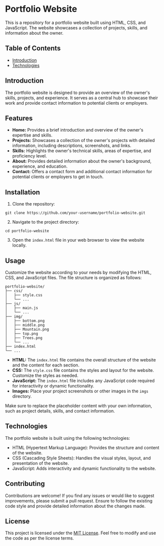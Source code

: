 # Portfolio Website

This is a repository for a portfolio website built using HTML, CSS, and JavaScript. The website showcases a collection of projects, skills, and information about the owner.

## Table of Contents

- [Introduction](#introduction)
- [Technologies](#technologies)

## Introduction

The portfolio website is designed to provide an overview of the owner's skills, projects, and experience. It serves as a central hub to showcase their work and provide contact information to potential clients or employers.

## Features

- **Home:** Provides a brief introduction and overview of the owner's expertise and skills.
- **Projects:** Showcases a collection of the owner's projects with detailed information, including descriptions, screenshots, and links.
- **Skills:** Highlights the owner's technical skills, areas of expertise, and proficiency level.
- **About:** Provides detailed information about the owner's background, experience, and education.
- **Contact:** Offers a contact form and additional contact information for potential clients or employers to get in touch.

## Installation

1. Clone the repository:

```
git clone https://github.com/your-username/portfolio-website.git
```

2. Navigate to the project directory:

```
cd portfolio-website
```

3. Open the `index.html` file in your web browser to view the website locally.

## Usage

Customize the website according to your needs by modifying the HTML, CSS, and JavaScript files. The file structure is organized as follows:

```
portfolio-website/
├── css/
│   ├── style.css
│   └── ...
├── js/
│   ├── main.js
│   └── ...
├── img/
│   ├── bottom.png
│   ├── middle.png
│   ├── Mountain.png
│   ├── top.png
│   ├── Trees.png
│   └── ...
├── index.html
└── ...
```

- **HTML:** The `index.html` file contains the overall structure of the website and the content for each section.
- **CSS:** The `style.css` file contains the styles and layout for the website. Customize the styles as needed.
- **JavaScript:** The `index.html` file includes any JavaScript code required for interactivity or dynamic functionality.
- **Images:** Place your project screenshots or other images in the `imgs` directory.

Make sure to replace the placeholder content with your own information, such as project details, skills, and contact information.

## Technologies

The portfolio website is built using the following technologies:

- HTML (Hypertext Markup Language): Provides the structure and content of the website.
- CSS (Cascading Style Sheets): Handles the visual styles, layout, and presentation of the website.
- JavaScript: Adds interactivity and dynamic functionality to the website.

## Contributing

Contributions are welcome! If you find any issues or would like to suggest improvements, please submit a pull request. Ensure to follow the existing code style and provide detailed information about the changes made.

## License

This project is licensed under the [MIT License](LICENSE). Feel free to modify and use the code as per the license terms.